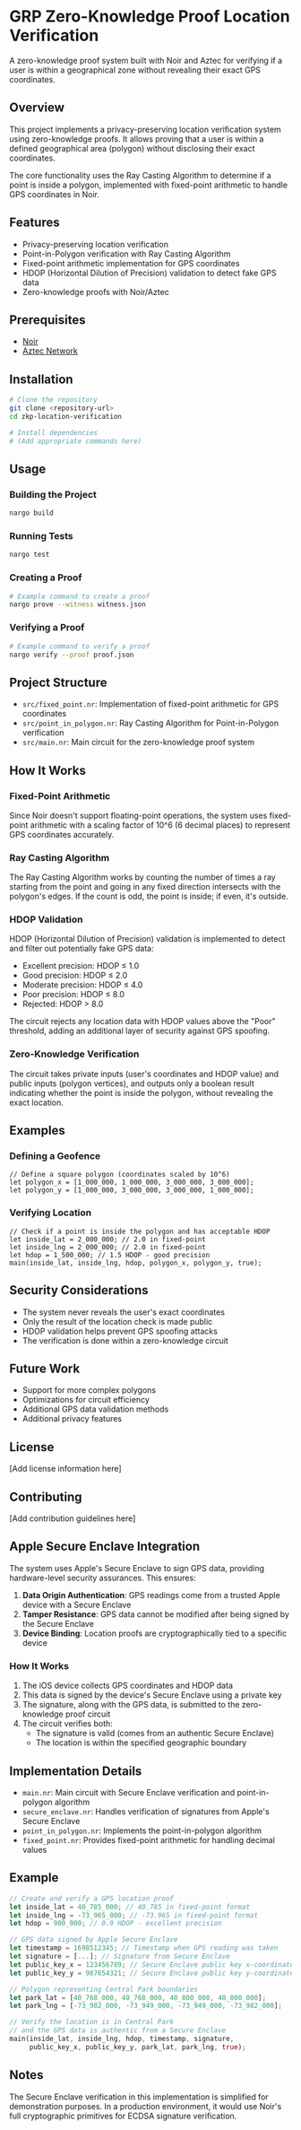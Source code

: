 # GRP Zero-Knowledge Proof Location Verification

A zero-knowledge proof system built with Noir and Aztec for verifying if a user is within a geographical zone without revealing their exact GPS coordinates.

## Overview

This project implements a privacy-preserving location verification system using zero-knowledge proofs. It allows proving that a user is within a defined geographical area (polygon) without disclosing their exact coordinates.

The core functionality uses the Ray Casting Algorithm to determine if a point is inside a polygon, implemented with fixed-point arithmetic to handle GPS coordinates in Noir.

## Features

- Privacy-preserving location verification
- Point-in-Polygon verification with Ray Casting Algorithm
- Fixed-point arithmetic implementation for GPS coordinates
- HDOP (Horizontal Dilution of Precision) validation to detect fake GPS data
- Zero-knowledge proofs with Noir/Aztec

## Prerequisites

- [Noir](https://noir-lang.org/)
- [Aztec Network](https://aztec.network/)

## Installation

```bash
# Clone the repository
git clone <repository-url>
cd zkp-location-verification

# Install dependencies
# (Add appropriate commands here)
```

## Usage

### Building the Project

```bash
nargo build
```

### Running Tests

```bash
nargo test
```

### Creating a Proof

```bash
# Example command to create a proof
nargo prove --witness witness.json
```

### Verifying a Proof

```bash
# Example command to verify a proof
nargo verify --proof proof.json
```

## Project Structure

- `src/fixed_point.nr`: Implementation of fixed-point arithmetic for GPS coordinates
- `src/point_in_polygon.nr`: Ray Casting Algorithm for Point-in-Polygon verification
- `src/main.nr`: Main circuit for the zero-knowledge proof system

## How It Works

### Fixed-Point Arithmetic

Since Noir doesn't support floating-point operations, the system uses fixed-point arithmetic with a scaling factor of 10^6 (6 decimal places) to represent GPS coordinates accurately.

### Ray Casting Algorithm

The Ray Casting Algorithm works by counting the number of times a ray starting from the point and going in any fixed direction intersects with the polygon's edges. If the count is odd, the point is inside; if even, it's outside.

### HDOP Validation

HDOP (Horizontal Dilution of Precision) validation is implemented to detect and filter out potentially fake GPS data:

- Excellent precision: HDOP ≤ 1.0
- Good precision: HDOP ≤ 2.0
- Moderate precision: HDOP ≤ 4.0
- Poor precision: HDOP ≤ 8.0
- Rejected: HDOP > 8.0

The circuit rejects any location data with HDOP values above the "Poor" threshold, adding an additional layer of security against GPS spoofing.

### Zero-Knowledge Verification

The circuit takes private inputs (user's coordinates and HDOP value) and public inputs (polygon vertices), and outputs only a boolean result indicating whether the point is inside the polygon, without revealing the exact location.

## Examples

### Defining a Geofence

```noir
// Define a square polygon (coordinates scaled by 10^6)
let polygon_x = [1_000_000, 1_000_000, 3_000_000, 3_000_000];
let polygon_y = [1_000_000, 3_000_000, 3_000_000, 1_000_000];
```

### Verifying Location

```noir
// Check if a point is inside the polygon and has acceptable HDOP
let inside_lat = 2_000_000; // 2.0 in fixed-point
let inside_lng = 2_000_000; // 2.0 in fixed-point
let hdop = 1_500_000; // 1.5 HDOP - good precision
main(inside_lat, inside_lng, hdop, polygon_x, polygon_y, true);
```

## Security Considerations

- The system never reveals the user's exact coordinates
- Only the result of the location check is made public
- HDOP validation helps prevent GPS spoofing attacks
- The verification is done within a zero-knowledge circuit

## Future Work

- Support for more complex polygons
- Optimizations for circuit efficiency
- Additional GPS data validation methods
- Additional privacy features

## License

[Add license information here]

## Contributing

[Add contribution guidelines here]

## Apple Secure Enclave Integration

The system uses Apple's Secure Enclave to sign GPS data, providing hardware-level security assurances. This ensures:

1. **Data Origin Authentication**: GPS readings come from a trusted Apple device with a Secure Enclave
2. **Tamper Resistance**: GPS data cannot be modified after being signed by the Secure Enclave
3. **Device Binding**: Location proofs are cryptographically tied to a specific device

### How It Works

1. The iOS device collects GPS coordinates and HDOP data
2. This data is signed by the device's Secure Enclave using a private key
3. The signature, along with the GPS data, is submitted to the zero-knowledge proof circuit
4. The circuit verifies both:
   - The signature is valid (comes from an authentic Secure Enclave)
   - The location is within the specified geographic boundary

## Implementation Details

- `main.nr`: Main circuit with Secure Enclave verification and point-in-polygon algorithm
- `secure_enclave.nr`: Handles verification of signatures from Apple's Secure Enclave
- `point_in_polygon.nr`: Implements the point-in-polygon algorithm
- `fixed_point.nr`: Provides fixed-point arithmetic for handling decimal values

## Example

```rust
// Create and verify a GPS location proof
let inside_lat = 40_785_000; // 40.785 in fixed-point format
let inside_lng = -73_965_000; // -73.965 in fixed-point format
let hdop = 900_000; // 0.9 HDOP - excellent precision

// GPS data signed by Apple Secure Enclave
let timestamp = 1698512345; // Timestamp when GPS reading was taken
let signature = [...]; // Signature from Secure Enclave
let public_key_x = 123456789; // Secure Enclave public key x-coordinate
let public_key_y = 987654321; // Secure Enclave public key y-coordinate

// Polygon representing Central Park boundaries
let park_lat = [40_768_000, 40_768_000, 40_800_000, 40_800_000];
let park_lng = [-73_982_000, -73_949_000, -73_949_000, -73_982_000];

// Verify the location is in Central Park
// and the GPS data is authentic from a Secure Enclave
main(inside_lat, inside_lng, hdop, timestamp, signature, 
     public_key_x, public_key_y, park_lat, park_lng, true);
```

## Notes

The Secure Enclave verification in this implementation is simplified for demonstration purposes. In a production environment, it would use Noir's full cryptographic primitives for ECDSA signature verification.